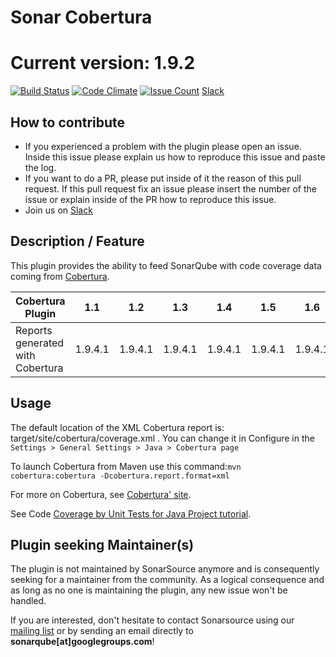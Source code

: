 Sonar Cobertura
===============
Current version: 1.9.2 
===============
[![Build Status](https://travis-ci.org/galexandre/sonar-cobertura.svg?branch=master)](https://travis-ci.org/galexandre/sonar-cobertura) [![Code Climate](https://codeclimate.com/github/galexandre/sonar-cobertura/badges/gpa.svg)](https://codeclimate.com/github/galexandre/sonar-cobertura) [![Issue Count](https://codeclimate.com/github/galexandre/sonar-cobertura/badges/issue_count.svg)](https://codeclimate.com/github/galexandre/sonar-cobertura) [Slack](https://sonar-cobertura.slack.com/)

## How to contribute
- If you experienced a problem with the plugin please open an issue. Inside this issue please explain us how to reproduce this issue and paste the log. 
- If you want to do a PR, please put inside of it the reason of this pull request. If this pull request fix an issue please insert the number of the issue or explain inside of the PR how to reproduce this issue.
- Join us on [Slack](https://sonar-cobertura.slack.com/)

## Description / Feature
This plugin provides the ability to feed SonarQube with code coverage data coming from [Cobertura](http://cobertura.github.io/cobertura/).

Cobertura Plugin | 1.1 | 1.2 | 1.3 | 1.4 | 1.5 | 1.6 | 1.7 | 1.8 | 1.9 | 1.9.1 |
---------------- | --- | --- | --- | --- | --- | --- | --- | --- | --- | --- |
Reports generated with Cobertura | 1.9.4.1	|	1.9.4.1	|	1.9.4.1	|	1.9.4.1	|	1.9.4.1	|	1.9.4.1	|	1.9.4.1 |	1.9.4.1 |	1.9.4.1	| 1.9.4.1

## Usage
The default location of the XML Cobertura report is: target/site/cobertura/coverage.xml . You can change it in Configure in the `Settings > General Settings > Java > Cobertura page`

To launch Cobertura from Maven use this command:`mvn cobertura:cobertura -Dcobertura.report.format=xml`

For more on Cobertura, see [Cobertura' site](http://cobertura.github.io/cobertura/).

See Code [Coverage by Unit Tests for Java Project tutorial](http://docs.sonarqube.org/display/PLUG/Code+Coverage+by+Unit+Tests+for+Java+Project).

## Plugin seeking Maintainer(s)
The plugin is not maintained by SonarSource anymore and is consequently seeking for a maintainer from the community. As a logical consequence and as long as no one is maintaining the plugin, any new issue won't be handled.

If you are interested, don't hesitate to contact Sonarsource using our [mailing list](https://groups.google.com/forum/#!forum/sonarqube) or by sending an email directly to **sonarqube[at]googlegroups.com**!
